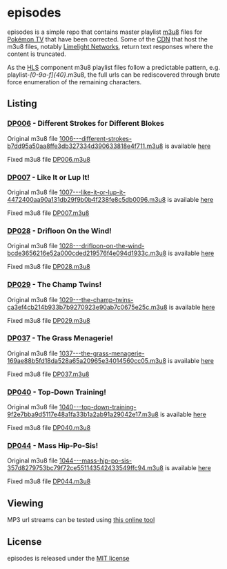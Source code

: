 # episodes

episodes is a simple repo that contains master playlist [m3u8][1] files for
[Pokémon TV][2] that have been corrected. Some of the [CDN][3] that host the
m3u8 files, notably [Limelight Networks][4], return text responses where the
content is truncated.

As the [HLS][5] component m3u8 playlist files follow a predictable pattern,
e.g. playlist-_[0-9a-f]{40}_.m3u8, the full urls can be rediscovered through
brute force enumeration of the remaining characters.

## Listing

### [DP006][6] - Different Strokes for Different Blokes

Original m3u8 file [1006---different-strokes-b7dd95a50aa8ffe3db327334d390633818e4f711.m3u8][7]
is available [here][8]

Fixed m3u8 file [DP006.m3u8][9]

### [DP007][10] - Like It or Lup It!

Original m3u8 file [1007---like-it-or-lup-it-4472400aa90a131db29f9b0b4f238fe8c5db0096.m3u8][11]
is available [here][12]

Fixed m3u8 file [DP007.m3u8][13]

### [DP028][14] - Drifloon On the Wind!

Original m3u8 file [1028---drifloon-on-the-wind-bcde3656216e52a000cded219576f4e094d1933c.m3u8][15]
is available [here][16]

Fixed m3u8 file [DP028.m3u8][17]

### [DP029][18] - The Champ Twins!

Original m3u8 file [1029---the-champ-twins-ca3ef4cb214b933b7b9270923e90ab7c0675e25c.m3u8][19]
is available [here][20]

Fixed m3u8 file [DP029.m3u8][21]

### [DP037][22] - The Grass Menagerie!

Original m3u8 file [1037---the-grass-menagerie-169ae88b5fd18da528a65a20965e34014560cc05.m3u8][23]
is available [here][24]

Fixed m3u8 file [DP037.m3u8][25]

### [DP040][26] - Top-Down Training!

Original m3u8 file [1040---top-down-training-9f2e7bba9d5117e48a1fa33b1a2ab91a29042e17.m3u8][27]
is available [here][28]

Fixed m3u8 file [DP040.m3u8][29]

### [DP044][30] - Mass Hip-Po-Sis!

Original m3u8 file [1044---mass-hip-po-sis-357d8279753bc79f72ce551143542433549ffc94.m3u8][31]
is available [here][32]

Fixed m3u8 file [DP044.m3u8][33]

## Viewing

MP3 url streams can be tested using [this online tool][34]

## License

episodes is released under the [MIT license][35]

  [1]: https://en.wikipedia.org/wiki/M3U
  [2]: https://www.pokemon.com/uk/pokemon-episodes/
  [3]: https://en.wikipedia.org/wiki/Content_delivery_network
  [4]: https://www.limelight.com/
  [5]: https://en.wikipedia.org/wiki/HTTP_Live_Streaming
  [6]: https://bulbapedia.bulbagarden.net/wiki/DP006
  [7]: https://raw.githubusercontent.com/pkmntv/episodes/master/1006---different-strokes-b7dd95a50aa8ffe3db327334d390633818e4f711.m3u8
  [8]: https://s2.content.video.llnw.net/smedia/4953336d7f544f678a12270b176ea386/sX/V6EbWaIzIxKCl8tpDWgcRred5T61FLqJmJZS7_7n0/1006---different-strokes-b7dd95a50aa8ffe3db327334d390633818e4f711.m3u8
  [9]: https://raw.githubusercontent.com/pkmntv/episodes/master/DP006.m3u8
  [10]: https://bulbapedia.bulbagarden.net/wiki/DP007
  [11]: https://raw.githubusercontent.com/pkmntv/episodes/master/1007---like-it-or-lup-it-4472400aa90a131db29f9b0b4f238fe8c5db0096.m3u8
  [12]: https://s2.content.video.llnw.net/smedia/4953336d7f544f678a12270b176ea386/uE/P-JUoMCtUH6Lqtd5wTsbojS8j3pyRgdvrWXTxj5s8/1007---like-it-or-lup-it-4472400aa90a131db29f9b0b4f238fe8c5db0096.m3u8
  [13]: https://raw.githubusercontent.com/pkmntv/episodes/master/DP007.m3u8
  [14]: https://bulbapedia.bulbagarden.net/wiki/DP028
  [15]: https://raw.githubusercontent.com/pkmntv/episodes/master/1028---drifloon-on-the-wind-bcde3656216e52a000cded219576f4e094d1933c.m3u8
  [16]: https://s2.content.video.llnw.net/smedia/4953336d7f544f678a12270b176ea386/ZG/gEZeJ5OWBPq7tCIrkDc6lp_sIe54qJMVyOEPoAWcA/1028---drifloon-on-the-wind-bcde3656216e52a000cded219576f4e094d1933c.m3u8
  [17]: https://raw.githubusercontent.com/pkmntv/episodes/master/DP028.m3u8
  [18]: https://bulbapedia.bulbagarden.net/wiki/DP029
  [19]: https://raw.githubusercontent.com/pkmntv/episodes/master/1029---the-champ-twins-ca3ef4cb214b933b7b9270923e90ab7c0675e25c.m3u8
  [20]: https://s2.content.video.llnw.net/smedia/4953336d7f544f678a12270b176ea386/8Z/WeNEiO1TgFK4kxhg6db5eB0l3Qg5guDyeFabRd3v0/1029---the-champ-twins-ca3ef4cb214b933b7b9270923e90ab7c0675e25c.m3u8
  [21]: https://raw.githubusercontent.com/pkmntv/episodes/master/DP029.m3u8
  [22]: https://bulbapedia.bulbagarden.net/wiki/DP037
  [23]: https://raw.githubusercontent.com/pkmntv/episodes/master/1037---the-grass-menagerie-169ae88b5fd18da528a65a20965e34014560cc05.m3u8
  [24]: https://s2.content.video.llnw.net/smedia/4953336d7f544f678a12270b176ea386/YX/8JK-bUki9ikTGiusm6SWFIVSrdlm9N30JDiS5O9FU/1037---the-grass-menagerie-169ae88b5fd18da528a65a20965e34014560cc05.m3u8
  [25]: https://raw.githubusercontent.com/pkmntv/episodes/master/DP037.m3u8
  [26]: https://bulbapedia.bulbagarden.net/wiki/DP040
  [27]: https://raw.githubusercontent.com/pkmntv/episodes/master/1040---top-down-training-9f2e7bba9d5117e48a1fa33b1a2ab91a29042e17.m3u8
  [28]: https://s2.content.video.llnw.net/smedia/4953336d7f544f678a12270b176ea386/Ud/U_sVvfDHuxlYLw-8HlrNVNlmAKXl_K77XwGk4R1kE/1040---top-down-training-9f2e7bba9d5117e48a1fa33b1a2ab91a29042e17.m3u8
  [29]: https://raw.githubusercontent.com/pkmntv/episodes/master/DP040.m3u8
  [30]: https://bulbapedia.bulbagarden.net/wiki/DP044
  [31]: https://raw.githubusercontent.com/pkmntv/episodes/master/1044---mass-hip-po-sis-357d8279753bc79f72ce551143542433549ffc94.m3u8
  [32]: https://s2.content.video.llnw.net/smedia/4953336d7f544f678a12270b176ea386/FK/N5gRNbKEC1pQvTT4n0VGCSvuaDAO8bmx8zxVo8nsY/1044---mass-hip-po-sis-357d8279753bc79f72ce551143542433549ffc94.m3u8
  [33]: https://raw.githubusercontent.com/pkmntv/episodes/master/DP044.m3u8
  [34]: http://player.streamingtvguides.com/
  [35]: https://opensource.org/licenses/MIT